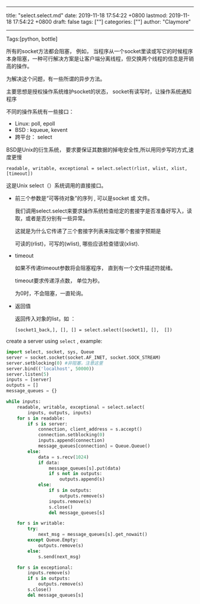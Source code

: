 
---
title: "select.select.md"
date: 2019-11-18 17:54:22 +0800
lastmod: 2019-11-18 17:54:22 +0800
draft: false
tags: [""]
categories: [""]
author: "Claymore"

---
Tags:[python, bottle]

所有的socket方法都会阻塞， 例如， 当程序从一个socket里读或写它的时候程序本身阻塞，一种可行解决方案是让客户端分离线程，但交换两个线程的信息是开销高的操作。

为解决这个问题，有一些所谓的异步方法。

主要思想是授权操作系统维护socket的状态， socket有读写时，让操作系统通知程序



不同的操作系统有一些接口：

* Linux:  poll, epoll
* BSD : kqueue, kevent 
* 跨平台： select

BSD是Unix的衍生系统， 要求要保证其数据的掉电安全性,所以用同步写的方式,速度更慢 



`readable, writable, exceptional = select.select(rlist, wlist, xlist, [timeout])`



 这是Unix select（）系统调用的直接接口。



* 前三个参数是“可等待对象”的序列 , 可以是socket 或 文件。

  我们调用select.select来要求操作系统检查给定的套接字是否准备好写入，读取，或者是否分别有一些异常。

  这就是为什么它传递了三个套接字列表来指定哪个套接字预期是

  可读的(rlist)，可写的(wlist),  哪些应该检查错误(xlist).

* timeout

  如果不传递timeout参数将会阻塞程序， 直到有一个文件描述符就绪。

  timeout要求传递浮点数， 单位为秒。

  为0时，不会阻塞，一直轮询。

* 返回值

  返回传入对象的list，如 ：

  `[socket1_back,], [], [] = select.select([socket1], [],  [])`




create a server using `select` , example:

```python
import select, socket, sys, Queue
server = socket.socket(socket.AF_INET, socket.SOCK_STREAM)
server.setblocking(0) #非阻塞，注意这里
server.bind(('localhost', 50000))
server.listen(5)
inputs = [server]
outputs = []
message_queues = {}

while inputs:
    readable, writable, exceptional = select.select(
        inputs, outputs, inputs)
    for s in readable:
        if s is server:
            connection, client_address = s.accept()
            connection.setblocking(0)
            inputs.append(connection)
            message_queues[connection] = Queue.Queue()
        else:
            data = s.recv(1024)
            if data:
                message_queues[s].put(data)
                if s not in outputs:
                    outputs.append(s)
            else:
                if s in outputs:
                    outputs.remove(s)
                inputs.remove(s)
                s.close()
                del message_queues[s]

    for s in writable:
        try:
            next_msg = message_queues[s].get_nowait()
        except Queue.Empty:
            outputs.remove(s)
        else:
            s.send(next_msg)

    for s in exceptional:
        inputs.remove(s)
        if s in outputs:
            outputs.remove(s)
        s.close()
        del message_queues[s]
```



